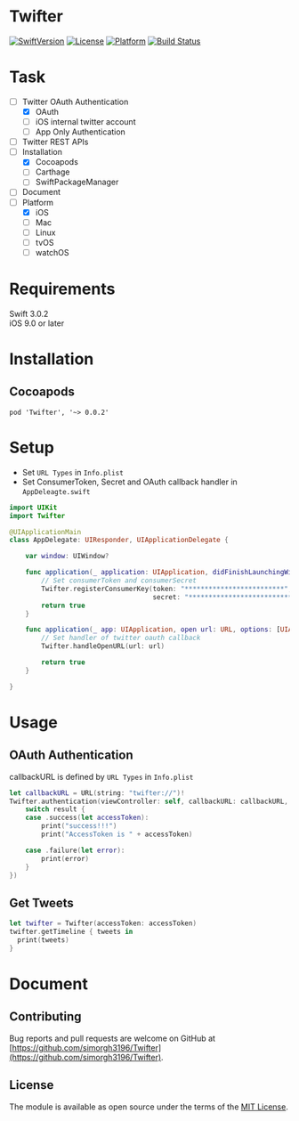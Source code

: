 # Twifter

[![SwiftVersion](https://img.shields.io/badge/Swift-3.0.2-blue.svg?style=flat)](https://github.com/apple/swift)
[![License](https://img.shields.io/badge/license-MIT-blue.svg?style=flat)](https://github.com/apple/swift)
[![Platform](https://img.shields.io/badge/platform-iOS-green.svg?style=flat)](https://github.com/apple/swift)
[![Build Status](https://travis-ci.org/simorgh3196/Twifter.svg?branch=master)](https://travis-ci.org/simorgh3196/Twifter)

# Task
- [ ] Twitter OAuth Authentication
  - [x] OAuth
  - [ ] iOS internal twitter account
  - [ ] App Only Authentication
- [ ] Twitter REST APIs
- [ ] Installation
  - [x] Cocoapods
  - [ ] Carthage
  - [ ] SwiftPackageManager
- [ ] Document
- [ ] Platform
  - [x] iOS
  - [ ] Mac
  - [ ] Linux
  - [ ] tvOS
  - [ ] watchOS

# Requirements
Swift 3.0.2  
iOS 9.0 or later

# Installation

## Cocoapods
```
pod 'Twifter', '~> 0.0.2' 
```

<!-- 
## Carthage
```
github 'simorgh3196/Twifter'
```
-->

# Setup
- Set `URL Types` in `Info.plist`
- Set ConsumerToken, Secret and OAuth callback handler in `AppDeleagte.swift`
```swift
import UIKit
import Twifter

@UIApplicationMain
class AppDelegate: UIResponder, UIApplicationDelegate {

    var window: UIWindow?

    func application(_ application: UIApplication, didFinishLaunchingWithOptions launchOptions: [UIApplicationLaunchOptionsKey: Any]?) -> Bool {
        // Set consumerToken and consumerSecret
        Twifter.registerConsumerKey(token: "*************************",
                                    secret: "**************************************************")
        return true
    }

    func application(_ app: UIApplication, open url: URL, options: [UIApplicationOpenURLOptionsKey : Any] = [:]) -> Bool {
        // Set handler of twitter oauth callback
        Twifter.handleOpenURL(url: url)

        return true
    }

}
```

# Usage

## OAuth Authentication
callbackURL is defined by `URL Types` in `Info.plist`
```swift
let callbackURL = URL(string: "twifter://")!
Twifter.authentication(viewController: self, callbackURL: callbackURL, handler: { result in
    switch result {
    case .success(let accessToken):
        print("success!!!")
        print("AccessToken is " + accessToken)

    case .failure(let error):
        print(error)
    }
})
```

## Get Tweets
```swift
let twifter = Twifter(accessToken: accessToken)
twifter.getTimeline { tweets in
  print(tweets)
}
```

# Document

## Contributing
Bug reports and pull requests are welcome on GitHub at [https://github.com/simorgh3196/Twifter](https://github.com/simorgh3196/Twifter).

## License
The module is available as open source under the terms of the [MIT License](http://opensource.org/licenses/MIT).
